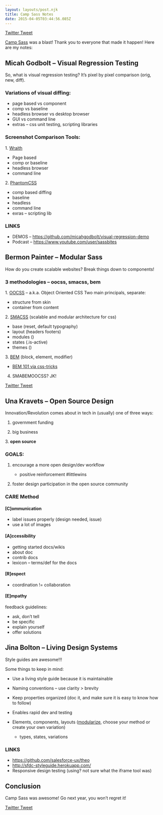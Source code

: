 ```yaml
---
layout: layouts/post.njk
title: Camp Sass Notes
date: 2015-04-05T03:44:56.085Z
---
```

[Twitter Tweet](https://platform.twitter.com/embed/Tweet.html?dnt=false&embedId=twitter-widget-1&features=eyJ0ZndfZXhwZXJpbWVudHNfY29va2llX2V4cGlyYXRpb24iOnsiYnVja2V0IjoxMjA5NjAwLCJ2ZXJzaW9uIjpudWxsfSwidGZ3X2hvcml6b25fdHdlZXRfZW1iZWRfOTU1NSI6eyJidWNrZXQiOiJodGUiLCJ2ZXJzaW9uIjpudWxsfSwidGZ3X3NwYWNlX2NhcmQiOnsiYnVja2V0Ijoib2ZmIiwidmVyc2lvbiI6bnVsbH0sInRmd192ZGxfY2hpcnBfMTI3OTQiOnsiYnVja2V0IjoidmRsX29ubHkiLCJ2ZXJzaW9uIjozfX0%3D&frame=false&hideCard=false&hideThread=false&id=584357817689239552&lang=en&origin=https%3A%2F%2Fispeakincode.com%2F&sessionId=2db000740eba09639b54837c8f4cb465dda5e1b5&theme=light&widgetsVersion=1890d59c%3A1627936082797&width=550px)

[Camp Sass](http://campsass.com/2015/) was a blast! Thank you to everyone that made it happen! Here are my notes:

## Micah Godbolt – Visual Regression Testing

So, what is visual regression testing? It’s pixel by pixel comparison (orig, new, diff).

### Variations of visual diffing:

* page based vs component
* comp vs baseline
* headless browser vs desktop browser
* GUI vs command line
* extras – css unit testing, scripting libraries

### Screenshot Comparison Tools:

1. [Wraith](https://github.com/BBC-News/wraith)

* Page based
* comp or baseline
* headless browser
* command line

2. [PhantomCSS](https://github.com/Huddle/PhantomCSS)

* comp based diffing
* baseline
* headless
* command line
* exras – scripting lib

### LINKS

* DEMOS – <https://github.com/micahgodbolt/visual-regression-demo>
* Podcast – <https://www.youtube.com/user/sassbites>

## Bermon Painter – Modular Sass

How do you create scalable websites? Break things down to components!

### 3 methodologies – oocss, smacss, bem

1. [OOCSS](https://github.com/stubbornella/oocss/wiki) – a.k.a. Object Oriented CSS Two main principals, separate:

* structure from skin
* container from content

2. [SMACSS](https://smacss.com/) (scalable and modular architecture for css)

* base (reset, default typography)
* layout (headers footers)
* modules ()
* states (.is-active)
* themes ()

3. [BEM](https://en.bem.info/method/) (block, element, modifier)

* [BEM 101 via css-tricks](https://css-tricks.com/bem-101/)

4. SMABEMOOCSS? JK! 

[Twitter Tweet](https://platform.twitter.com/embed/Tweet.html?dnt=false&embedId=twitter-widget-2&features=eyJ0ZndfZXhwZXJpbWVudHNfY29va2llX2V4cGlyYXRpb24iOnsiYnVja2V0IjoxMjA5NjAwLCJ2ZXJzaW9uIjpudWxsfSwidGZ3X2hvcml6b25fdHdlZXRfZW1iZWRfOTU1NSI6eyJidWNrZXQiOiJodGUiLCJ2ZXJzaW9uIjpudWxsfSwidGZ3X3NwYWNlX2NhcmQiOnsiYnVja2V0Ijoib2ZmIiwidmVyc2lvbiI6bnVsbH0sInRmd192ZGxfY2hpcnBfMTI3OTQiOnsiYnVja2V0IjoidmRsX29ubHkiLCJ2ZXJzaW9uIjozfX0%3D&frame=false&hideCard=false&hideThread=false&id=584419444463632384&lang=en&origin=https%3A%2F%2Fispeakincode.com%2F&sessionId=2db000740eba09639b54837c8f4cb465dda5e1b5&theme=light&widgetsVersion=1890d59c%3A1627936082797&width=550px)

## Una Kravets – Open Source Design

Innovation/Revolution comes about in tech in (usually) one of three ways:

1. government funding

2. big business

3. **open source** 

### GOALS:

1. encourage a more open design/dev workflow

   * positive reinforcement #littlewins
2. foster design participation in the open source community

### CARE Method

#### \[C]ommunication

* label issues properly (design needed, issue)
* use a lot of images

#### \[A]ccessibility

* getting started docs/wikis
* about doc
* contrib docs
* lexicon – terms/def for the docs

#### \[R]espect

* coordination != collaboration

#### \[E]mpathy

feedback guidelines:

* ask, don’t tell
* be specific
* explain yourself
* offer solutions

## Jina Bolton – Living Design Systems

Style guides are awesome!!!

Some things to keep in mind:

* Use a living style guide because it is maintainable
* Naming conventions – use clarity > brevity
* Keep properties organized (doc it, and make sure it is easy to know how to follow)
* Enables rapid dev and testing
* Elements, components, layouts ([modularize](https://ispeakincode.com/#modularize), choose your method or create your own variation)

  * types, states, variations

### LINKS

* <https://github.com/salesforce-ux/theo>
* <http://sfdc-styleguide.herokuapp.com/>
* Responsive design testing (using? not sure what the iframe tool was)

## Conclusion

Camp Sass was awesome! Go next year, you won’t regret it!

[Twitter Tweet](https://platform.twitter.com/embed/Tweet.html?dnt=false&embedId=twitter-widget-3&features=eyJ0ZndfZXhwZXJpbWVudHNfY29va2llX2V4cGlyYXRpb24iOnsiYnVja2V0IjoxMjA5NjAwLCJ2ZXJzaW9uIjpudWxsfSwidGZ3X2hvcml6b25fdHdlZXRfZW1iZWRfOTU1NSI6eyJidWNrZXQiOiJodGUiLCJ2ZXJzaW9uIjpudWxsfSwidGZ3X3NwYWNlX2NhcmQiOnsiYnVja2V0Ijoib2ZmIiwidmVyc2lvbiI6bnVsbH0sInRmd192ZGxfY2hpcnBfMTI3OTQiOnsiYnVja2V0IjoidmRsX29ubHkiLCJ2ZXJzaW9uIjozfX0%3D&frame=false&hideCard=false&hideThread=false&id=584522533245952002&lang=en&origin=https%3A%2F%2Fispeakincode.com%2F&sessionId=2db000740eba09639b54837c8f4cb465dda5e1b5&theme=light&widgetsVersion=1890d59c%3A1627936082797&width=550px)